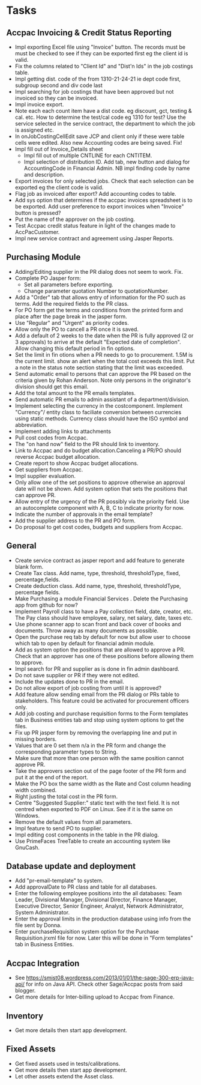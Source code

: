 # Tasks

## Accpac Invoicing & Credit Status Reporting
- Impl exporting Excel file using "Invoice" button. The records must be
  must be checked to see if they can be exported first eg the client id is valid.
- Fix the columns related to "Client Id" and "Dist'n Ids" in the job costings
  table.
- Impl  getting dist. code of the from 1310-21-24-21 
   ie dept code first, subgroup second and div code last
- Impl searching for job costings that have been approved but not invoiced so
  they can be invoiced.
- Impl invoice export. 
- Note each each count item have a dist code. eg discount, gct, testing & cal. etc.
  How to determine the test/cal code eg 1310 for test? Use the service selected in the service contract,
  the department to which the job is assigned etc.
- In onJobCostingCellEdit save JCP and client only if these were table cells 
    were edited. Also new Accounting codes are being saved. Fix!
- Impl fill out of Invoice_Details sheet
    * Impl fill out of multiple CNTLINE for each CNTITEM.
    * Impl selection of distribution ID. Add tab, new button and dialog for AccountingCode
      in Financial Admin. NB impl finding code by name and description.
- Export invoices for only selected jobs. Check that each selection can be exported eg the client code is valid. 
- Flag job as invoiced after export? Add accounting codes to table.
- Add sys option that determines if the accpac invoices spreadsheet is to be
  exported. Add user preference to export invoices when "Invoice" button is pressed?
- Put the name of the approver on the job costing.
- Test Accpac credit status feature in light of the changes made to AccPacCustomer.
- Impl new service contract and agreement using Jasper Reports.

## Purchasing Module 
- Adding/Editing supplier in the PR dialog does not seem to work. Fix.
- Complete PO Jasper form:
  * Set all parameters before exporting.
  * Change parameter quotation Number to quotationNumber.
- Add a "Order" tab that allows entry of information for the PO such as 
  terms. Add the required fields to the PR class.
- For PO form get the terms and conditions from the printed form and place after
  the page break in the jasper form.
- Use "Regular" and "Urgent" as priority codes.
- Allow only the PO to cancell a PR once it is saved.
- Add a default of 2 weeks to the date when the PR is fully approved (2 or 3 approvals) 
to arrive at the default "Expected date of completion". Allow changing this default period
in fin options.
- Set the limit in fin otions when a PR needs to go to procurement. 1.5M is the current limit.
show an alert when the total cost exceeds this limit. Put a note in the status note section
stating that the limit was exceeded.
- Send automatic email to persons that can approve the PR based on the criteria given by Rohan Anderson.
  Note only persons in the originator's division should get this email.
- Add the total amount to the PR emails templates.
- Send automatic PR emails to admin assistant of a department/division.
- Implement selecting the currency in the costcomponent. Implement "Currency"/ entity class to faciliate 
conversion between currencies using static methods. Currency class should have the ISO symbol and abbreviation.
- Implement adding links to attachments
- Pull cost codes from Accpac.
- The "on hand now" field to the PR should link to inventory.
- Link to Accpac and do budget allocation.Canceling a PR/PO should reverse 
  Accpac budget allocation.
- Create report to show Accpac budget allocations.
- Get suppliers from Accpac.
- Impl supplier evaluation.
- Only allow one of the set positions to approve otherwise an approval date will
  not be shown. Add system option that sets the positions that can approve PR.
- Allow entry of the urgency of the PR possibly via the priority field. Use an
  autocomplete component with A, B, C to indicate priority for now.
- Indicate the number of approvals in the email template?
- Add the supplier address to the PR and PO form.
- Do proposal to get cost codes, budgets and suppliers from Accpac.

## General
- Create service contract as jasper report and add feature to generate blank form.
- Create Tax class. Add name, type, threshold, thresholdType, fixed, percentage,fields.
- Create deduction class. Add name, type, threshold, thresholdType, percentage fields.
- Make Purchasing a module Financial Services . Delete the Purchasing app from github for now?
- Implement Payroll class to have a Pay collection field, date, creator, etc. 
  The Pay class should have employee, salary, net salary, date, taxes etc.
- Use phone scanner app to scan front and back cover of books and documents.
  Throw away as many documents as possible.
- Open the purchase req tab by default for now but allow user to choose which tab
  to open by default for financial admin module.
- Add as system option the positions that are allowed to approve a PR. Check 
  that an approver has one of these positions before allowing them to approve.
- Impl search for PR and supplier as is done in fin admin dashboard.
- Do not save supplier or PR if they were not edited.
- Include the updates done to PR in the email.
- Do not allow export of job costing from until it is approved?
- Add feature allow sending email from the PR dialog or PRs table to stakeholders. 
  This feature could be activated for procurement officers only.
- Add job costing and purchase requisition forms to the Form templates tab in 
  Business entities tab and stop using system options to get the files. 
- Fix up PR jasper form by removing the overlapping line and put in missing borders.
- Values that are 0 set them n/a in the PR form and change the corresponding 
  parameter types to String.
- Make sure that more than one person with the same position cannot approve PR.
- Take the approvers section out of the page footer of the PR form and put it
  at the end of the report.
- Make the PO box the same width as the Rate and Cost column heading width combined.
- Right justing the total cost in the PR form.
- Centre "Suggested Supplier:" static text with the text field. It is not centred
  when exported to PDF on Linux. See if it is the same on Windows.
- Remove the default values from all parameters.
- Impl feature to send PO to supplier.
- Impl editing cost components in the table in the PR dialog.
- Use PrimeFaces TreeTable to create an accounting system like GnuCash.

## Database update and deployment
- Add "pr-email-template" to system.
- Add approvalDate to PR class and table for all databases.
- Enter the following employee positions into the all databases: 
  Team Leader, Divisional Manager, Divisional Director, 
  Finance Manager, Executive Director, Senior Engineer, Analyst, 
  Network Administrator, System Administrator.
- Enter the approval limits in the production database using info from the 
  file sent by Donna.
- Enter purchaseRequisition system option for the Purchase Requisition.jrxml
  file for now. Later this will be done in "Form templates" tab in Business Entities.
    
## Accpac Integration
- See https://smist08.wordpress.com/2013/01/01/the-sage-300-erp-java-api/ for info
  on Java API. Check other Sage/Accpac posts from said blogger.
- Get more details for Inter-billing upload to Accpac from Finance.

## Inventory
- Get more details then start app development.

## Fixed Assets
- Get fixed assets used in tests/calibrations.
- Get more details then start app development.
- Let other assets extend the Asset class.
